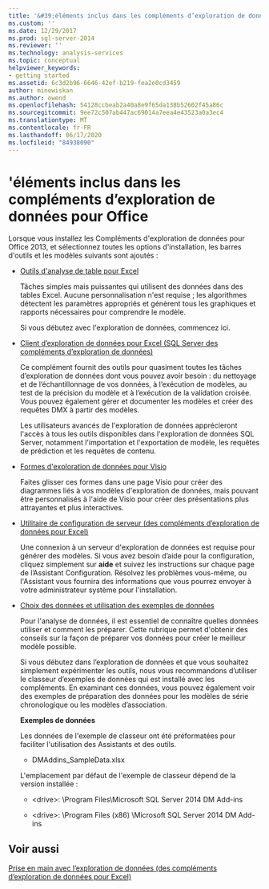 ```yaml
---
title: '&#39;éléments inclus dans les compléments d’exploration de données pour Office | Microsoft Docs'
ms.custom: ''
ms.date: 12/29/2017
ms.prod: sql-server-2014
ms.reviewer: ''
ms.technology: analysis-services
ms.topic: conceptual
helpviewer_keywords:
- getting started
ms.assetid: 6c3d2b96-6646-42ef-b219-fea2e0cd3459
author: minewiskan
ms.author: owend
ms.openlocfilehash: 54128ccbeab2a40a8e9f65da138b52602f45a86c
ms.sourcegitcommit: 9ee72c507ab447ac69014a7eea4e43523a0a3ec4
ms.translationtype: MT
ms.contentlocale: fr-FR
ms.lasthandoff: 06/17/2020
ms.locfileid: "84938090"
---
```

# <a name="what39s-included-in-the-data-mining-add-ins-for-office"></a>&#39;éléments inclus dans les compléments d’exploration de données pour Office
  Lorsque vous installez les Compléments d'exploration de données pour Office 2013, et sélectionnez toutes les options d'installation, les barres d'outils et les modèles suivants sont ajoutés :  
  
-   [Outils d'analyse de table pour Excel](table-analysis-tools-for-excel.md)  
  
     Tâches simples mais puissantes qui utilisent des données dans des tables Excel. Aucune personnalisation n'est requise ; les algorithmes détectent les paramètres appropriés et génèrent tous les graphiques et rapports nécessaires pour comprendre le modèle.  
  
     Si vous débutez avec l'exploration de données, commencez ici.  
  
-   [Client d’exploration de données pour Excel &#40;SQL Server des compléments d’exploration de données&#41;](data-mining-client-for-excel-sql-server-data-mining-add-ins.md)  
  
     Ce complément fournit des outils pour quasiment toutes les tâches d’exploration de données dont vous pouvez avoir besoin : du nettoyage et de l’échantillonnage de vos données, à l’exécution de modèles, au test de la précision du modèle et à l’exécution de la validation croisée. Vous pouvez également gérer et documenter les modèles et créer des requêtes DMX à partir des modèles.  
  
     Les utilisateurs avancés de l'exploration de données apprécieront l'accès à tous les outils disponibles dans l'exploration de données SQL Server, notamment l'importation et l'exportation de modèle, les requêtes de prédiction et les requêtes de contenu.  
  
-   [Formes d'exploration de données pour Visio](data-mining-shapes-for-visio.md)  
  
     Faites glisser ces formes dans une page Visio pour créer des diagrammes liés à vos modèles d'exploration de données, mais pouvant être personnalisés à l'aide de Visio pour créer des présentations plus attrayantes et plus interactives.  
  
-   [Utilitaire de configuration de serveur &#40;des compléments d’exploration de données pour Excel&#41;](server-configuration-utility-data-mining-add-ins-for-excel.md)  
  
     Une connexion à un serveur d'exploration de données est requise pour générer des modèles. Si vous avez besoin d’aide pour la configuration, cliquez simplement sur **aide** et suivez les instructions sur chaque page de l’Assistant Configuration. Résolvez les problèmes vous-même, ou l'Assistant vous fournira des informations que vous pourrez envoyer à votre administrateur système pour l'installation.  
  
-   [Choix des données et utilisation des exemples de données](choosing-data-for-data-mining.md)  
  
     Pour l'analyse de données, il est essentiel de connaître quelles données utiliser et comment les préparer. Cette rubrique permet d'obtenir des conseils sur la façon de préparer vos données pour créer le meilleur modèle possible.  
  
     Si vous débutez dans l’exploration de données et que vous souhaitez simplement expérimenter les outils, nous vous recommandons d’utiliser le classeur d’exemples de données qui est installé avec les compléments. En examinant ces données, vous pouvez également voir des exemples de préparation des données pour les modèles de série chronologique ou les modèles d’association.  
  
     **Exemples de données**  
  
     Les données de l'exemple de classeur ont été préformatées pour faciliter l'utilisation des Assistants et des outils.  
  
    -   DMAddins_SampleData.xlsx  
  
     L'emplacement par défaut de l'exemple de classeur dépend de la version installée :  
  
    -   \<drive>: \Program Files\Microsoft SQL Server 2014 DM Add-ins  
  
    -   \<drive>: \Program Files (x86) \Microsoft SQL Server 2014 DM Add-ins  
  
## <a name="see-also"></a>Voir aussi  
 [Prise en main avec l’exploration de données &#40;des compléments d’exploration de données pour Excel&#41;](getting-started-with-data-mining-data-mining-add-ins-for-excel.md)  
  
  
